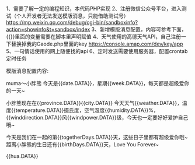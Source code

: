 1、需要了解一定的编程知识，本代码PHP实现
2、注册微信公众号平台，进入测试（个人开发者无法发送模版消息，只能借助测试号）
https://mp.weixin.qq.com/debug/cgi-bin/sandboxinfo?action=showinfo&t=sandbox/index
3、新增模版消息配置，内容可参考下面，{{}}里面的变量需要在脚本里声明赋值
4、天气使用的高德天气API，自己注册一下替换掉我的Gaode.php里面的key
https://console.amap.com/dev/key/app
5、一句情话使用的网上随便找的api
6、定时发送需要使用服务器，配置crontab定时任务

模版消息配置内容:

muma～小胖熊
今天是{{date.DATA}}，星期{{week.DATA}}，每天都是超级爱你的一天~

小胖熊现在在{{province.DATA}}{{city.DATA}}
今天天气{{weather.DATA}}，温度{{temperature.DATA}}摄氏度，空气湿度{{humidity.DATA}}%，{{winddirection.DATA}}风{{windpower.DATA}}级，今天也一定要好好爱护自己哦~

今天是我们在一起的第{{togetherDays.DATA}}天，这些日子里都有超级爱你哦~
距离小胖熊的生日还有{{birthDays.DATA}}天，Love You Forever~

{{hua.DATA}}


